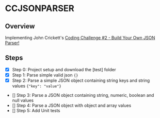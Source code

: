 # CCJSONPARSER

## Overview
Implementing John Crickett's [Coding Challenge #2 - Build Your Own JSON Parser!](https://codingchallenges.fyi/challenges/challenge-json-parser)

## Steps
* [x] Step 0: Project setup and download the [test] folder
* [x] Step 1: Parse simple valid json `{}`
* [x] Step 2: Parse a simple JSON object containing string keys and string values `{"key": "value"}`
* [] Step 3: Parse a JSON object containing string, numeric, boolean and null values
* [] Step 4: Parse a JSON object with object and array values
* [] Step 5: Add Unit tests